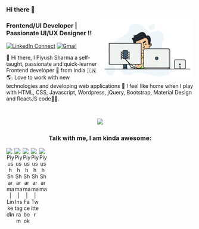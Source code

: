### Hi there 👋



<a target="_blank" href="https://piyush10.netlify.app"><img width="250" align="right"
        src="https://github.com/piyushsharma10/piyushsharma10/blob/9beeb2b1d2b06d9dcb446e22efa5a68b852b9503/dev.gif"></a>

### Frontend/UI Developer | Passionate UI/UX Designer !!

[![LinkedIn
Connect](https://img.shields.io/badge/%20-Connect-black?color=14171A&labelColor=212121&logo=linkedin&logoColor=ffcc80)][linkedin]
[![Gmail](https://img.shields.io/badge/%20-Send%20Mail-black?color=14171A&labelColor=ef5350&logo=gmail&logoColor=ffffff)](mailto:psharma902@gmail.com?subject=From%20GitHub&cc=psharma902@gmail.com&body=Hi,%20there.%20Found%20you%20from%20GitHub.)

👋 Hi there, I Piyush Sharma a self-taught, passionate and quick-learner Frontend developer 🚀 from India 🇮🇳 🌎. Love to work with new technologies and developing web applications 🔭 I feel like home when I play with HTML, CSS, Javascript, Wordpress, jQuery, Bootstrap, Material Design and ReactJS code🌱🚀.

<br><div align='center'>
        ![](https://komarev.com/ghpvc/?username=piyushsharma10&color=brightgreen)
<br />

### Talk with me, I am kinda awesome:

[<img align="left" alt="Piyush Sharma | LinkedIn" width="22px" target="_blank"
    src="https://cdn.jsdelivr.net/npm/simple-icons@v3/icons/linkedin.svg" />][linkedin]
[<img align="left" alt="Piyush Sharma | Instagram" width="22px"
    src="https://cdn.jsdelivr.net/npm/simple-icons@v3/icons/instagram.svg" />][instagram]
[<img align="left" alt="Piyush Sharma | Facebook" width="22px"
    src="https://cdn.jsdelivr.net/npm/simple-icons@v3/icons/facebook.svg" />][facebook]
[<img align="left" alt="Piyush Sharma | Twitter" width="22px"
    src="https://cdn.jsdelivr.net/npm/simple-icons@v3/icons/twitter.svg" />][twitter]
[<img align="left" alt="Piyush Sharma" width="22px"
    target="_blank" src="https://upload.wikimedia.org/wikipedia/commons/6/67/Octicons-globe.svg" />][website]

<br />

[linkedin]: https://www.linkedin.com/in/piyu1710
[instagram]: https://www.instagram.com/piyu1017/
[facebook]: https://www.facebook.com/piyu1710
[twitter]: https://twitter.com/psharma902
[website]: https://piyush10.herokuapp.com
<!--
**piyushsharma10/piyushsharma10** is a ✨ _special_ ✨ repository because its `README.md` (this file) appears on your GitHub profile.

Here are some ideas to get you started:

- 🔭 I’m currently working on ...
- 🌱 I’m currently learning ...
- 👯 I’m looking to collaborate on ...
- 🤔 I’m looking for help with ...
- 💬 Ask me about ...
- 📫 How to reach me: ...
- 😄 Pronouns: ...
- ⚡ Fun fact: ...
-->
